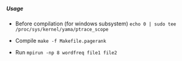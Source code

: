 ##### Usage

- Before compilation (for windows subsystem)
```echo 0 | sudo tee /proc/sys/kernel/yama/ptrace_scope```

- Compile
```make -f Makefile.pagerank```

- Run
```mpirun -np 8 wordfreq file1 file2```
